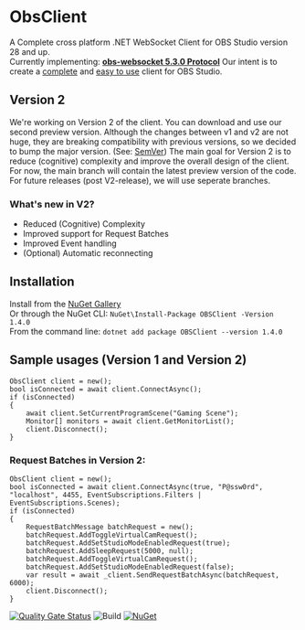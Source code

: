 # ObsClient
A Complete cross platform .NET WebSocket Client for OBS Studio version 28 and up.  
Currently implementing: [**obs-websocket 5.3.0 Protocol**](https://github.com/obsproject/obs-websocket/blob/master/docs/generated/protocol.md)
Our intent is to create a <ins>complete</ins> and <ins>easy to use</ins> client for OBS Studio.

## Version 2
We're working on Version 2 of the client. You can download and use our second preview version.
Although the changes between v1 and v2 are not huge, they are breaking compatibility with previous versions, so we decided to bump the major version. (See: [SemVer](https://semver.org/))
The main goal for Version 2 is to reduce (cognitive) complexity and improve the overall design of the client.
For now, the main branch will contain the latest preview version of the code. For future releases (post V2-release), we will use seperate branches.

### What's new in V2?
- Reduced (Cognitive) Complexity
- Improved support for Request Batches
- Improved Event handling
- (Optional) Automatic reconnecting

## Installation
Install from the [NuGet Gallery](https://www.nuget.org/packages/OBSClient)   
Or through the NuGet CLI: `NuGet\Install-Package OBSClient -Version 1.4.0`  
From the command line: `dotnet add package OBSClient --version 1.4.0`  

## Sample usages (Version 1 and Version 2)

```
ObsClient client = new();
bool isConnected = await client.ConnectAsync();
if (isConnected)
{
    await client.SetCurrentProgramScene("Gaming Scene");
    Monitor[] monitors = await client.GetMonitorList();
    client.Disconnect();
}
```

### Request Batches in Version 2:

```
ObsClient client = new();
bool isConnected = await client.ConnectAsync(true, "P@ssw0rd", "localhost", 4455, EventSubscriptions.Filters | EventSubscriptions.Scenes);
if (isConnected)
{
    RequestBatchMessage batchRequest = new();
    batchRequest.AddToggleVirtualCamRequest();
    batchRequest.AddSetStudioModeEnabledRequest(true);
    batchRequest.AddSleepRequest(5000, null);
    batchRequest.AddToggleVirtualCamRequest();
    batchRequest.AddSetStudioModeEnabledRequest(false);
    var result = await _client.SendRequestBatchAsync(batchRequest, 6000);
    client.Disconnect();
}
```

[![Quality Gate Status](https://sonarcloud.io/api/project_badges/measure?project=tinodo_obsclient&metric=alert_status)](https://sonarcloud.io/summary/new_code?id=tinodo_obsclient)
![Build](https://github.com/tinodo/obsclient/actions/workflows/build.yml/badge.svg?branch=main)
[![NuGet](https://img.shields.io/nuget/v/obsclient.svg?style=flat)](https://www.nuget.org/packages/obsclient)  